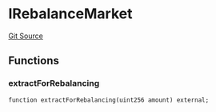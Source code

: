 # IRebalanceMarket
[Git Source](https://github.com/malda-protocol/malda-lending/blob/076616677457911e7c8925ff7d5fe2dec2ca1497/src\interfaces\IRebalancer.sol)


## Functions
### extractForRebalancing


```solidity
function extractForRebalancing(uint256 amount) external;
```

